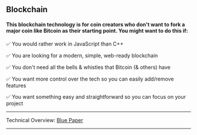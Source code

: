 ## Blockchain

#### This blockchain technology is for coin creators who don't want to fork a major coin like Bitcoin as their starting point. You might want to do this if:

✅  You would rather work in JavaScript than C++

✅  You are looking for a modern, simple, web-ready blockchain

✅  You don't need all the bells & whistles that Bitcoin (& others) have

✅  You want more control over the tech so you can easily add/remove features

✅  You want something easy and straightforward so you can focus on your project

* * *
Technical Overview: [Blue Paper](./blue-paper.md)
* * *
